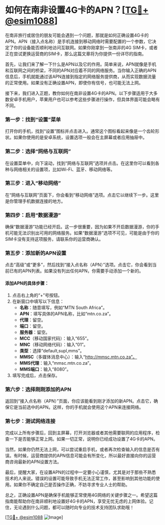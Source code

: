 # 如何在南非设置4G卡的APN？[[TG💪+ @esim1088](https://t.me/s/esim1088)]

在南非旅行或居住的朋友可能会遇到一个问题，那就是如何正确设置4G卡的APN。APN（接入点名称）是手机连接到移动网络时需要配置的一个参数，它决定了你的设备能否顺利地访问互联网。如果你刚拿到一张南非的4G SIM卡，或者正在尝试更换运营商的SIM卡，那么这篇文章将为你提供一份详尽的指南。

首先，让我们来了解一下什么是APN以及它的作用。简单来说，APN就像是手机和互联网之间的桥梁，不同的APN对应着不同的网络服务。当你输入正确的APN信息后，手机就能通过该APN连接到指定的网络服务提供商，从而实现数据流量的正常使用。如果没有正确设置APN，即使你有信号，也可能无法上网。

接下来，我们进入正题，教你如何在南非设置4G卡的APN。以下步骤适用于大多数安卓手机用户，苹果用户也可以参考这些步骤进行操作，但具体界面可能会略有不同。

### 第一步：找到“设置”菜单

打开你的手机，找到“设置”图标并点击进入。通常这个图标看起来像是一个齿轮形状。如果你使用的是安卓系统，设置选项一般会在主屏幕或者应用抽屉中。

### 第二步：选择“网络与互联网”

在设置菜单中，向下滚动，找到“网络与互联网”选项并点击。在这里你可以看到各种与网络相关的设置项，比如Wi-Fi、蓝牙、移动网络等。

### 第三步：进入“移动网络”

在“网络与互联网”页面下，你会看到“移动网络”选项。点击它以继续下一步。这里是你管理手机数据连接的地方。

### 第四步：启用“数据漫游”

确保“数据漫游”功能已经开启。这一步很重要，因为如果不开启数据漫游，你的手机可能无法识别出可用的网络服务。如果“数据漫游”选项不可见，可能是由于你的SIM卡没有支持这项服务，请联系你的运营商确认。

### 第五步：添加新的APN设置

点击“高级”或“更多”，然后找到“接入点名称（APN）”选项。点击它，你会看到当前已有的APN列表。如果没有列出任何APN，你需要手动添加一个新的。

#### 添加APN的具体步骤：
1. 点击右上角的“+”号按钮。
2. 在新窗口中填写以下信息：
   - **名称**：随意填写，例如“MTN South Africa”。
   - **APN**：填写具体的APN名称，比如“mtn.co.za”。
   - **代理**：留空。
   - **端口**：留空。
   - **服务器**：留空。
   - **MCC**（移动国家代码）：输入“655”。
   - **MNC**（移动网络代码）：输入“01”。
   - **类型**：选择“default,supl,mms”。
   - **MMSC**（多媒体消息中心）：输入“http://mmsc.mtn.co.za”。
   - **MMS代理**：输入“mmsc.mtn.co.za”。
   - **MMS端口**：输入“8080”。
3. 填写完成后，点击保存。

### 第六步：选择刚刚添加的APN

返回到“接入点名称（APN）”页面，你应该能看到刚才添加的新APN。点击它，确保它是当前选中的APN。这样，你的手机就会使用这个APN来连接网络。

### 第七步：测试网络连接

完成以上所有步骤后，回到主屏幕，打开浏览器或者其他需要联网的应用程序，检查一下是否能够正常上网。如果一切正常，说明你已经成功设置了4G卡的APN。

当然，如果你仍然无法上网，可以尝试重启手机，或者再次检查输入的信息是否有误。有时候，运营商提供的APN信息可能会有所变化，所以最好直接向你的运营商咨询最新的APN设置方法。

最后，提醒大家，在设置APN的过程中一定要小心谨慎，尤其是对于那些不熟悉技术的人来说。错误的设置可能导致手机无法正常工作，甚至影响到其他功能的使用。如果你不确定自己是否操作正确，不妨寻求专业人士的帮助。

总之，正确设置APN是确保手机能够正常使用4G网络的关键步骤之一。希望这篇指南能帮助你在南非顺利地设置好4G卡的APN，享受无忧无虑的上网体验。记住，无论遇到什么问题，都可以随时向专业的技术支持团队求助哦！

[[TG💪+ @esim1088](https://t.me/s/esim1088) ![Image](https://i.postimg.cc/4NQfJmqS/Snipaste-2025-05-13-00-14-12.png)]
